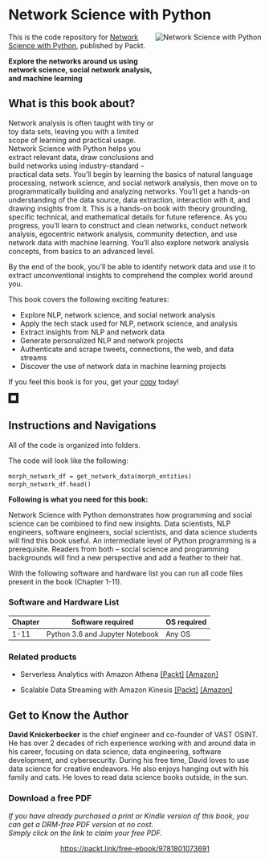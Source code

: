 # Network Science with Python
<a href="https://www.packtpub.com/product/network-science-with-python/9781801073691"><img src="https://static.packt-cdn.com/products/9781801073691/cover/smaller" alt="Network Science with Python" height="256px" align="right"></a>

This is the code repository for [Network Science with Python](https://www.packtpub.com/product/network-science-with-python/9781801073691), published by Packt.

**Explore the networks around us using network science, social network analysis, and machine learning**

## What is this book about?

Network analysis is often taught with tiny or toy data sets, leaving you with a limited scope of learning and practical usage. Network Science with Python helps you extract relevant data, draw conclusions and build networks using industry-standard – practical data sets. You’ll begin by learning the basics of natural language processing, network science, and social network analysis, then move on to programmatically building and analyzing networks. You’ll get a hands-on understanding of the data source, data extraction, interaction with it, and drawing insights from it. This is a hands-on book with theory grounding, specific technical, and mathematical details for future reference. As you progress, you’ll learn to construct and clean networks, conduct network analysis, egocentric network analysis, community detection, and use network data with machine learning. You’ll also explore network analysis concepts, from basics to an advanced level.

By the end of the book, you’ll be able to identify network data and use it to extract unconventional insights to comprehend the complex world around you.

This book covers the following exciting features: 
* Explore NLP, network science, and social network analysis
* Apply the tech stack used for NLP, network science, and analysis
* Extract insights from NLP and network data
* Generate personalized NLP and network projects
* Authenticate and scrape tweets, connections, the web, and data streams
* Discover the use of network data in machine learning projects

If you feel this book is for you, get your [copy](https://www.amazon.in/Network-Science-Python-networks-analysis-ebook/dp/B0BJKP7R4P/ref=sr_1_3?crid=279GAYELKL38P&keywords=Network+Science+with+Python&qid=1678388752&sprefix=network+science+with+python%2Caps%2C394&sr=8-3) today!

<a href="https://www.packtpub.com/product/network-science-with-python/9781801073691"><img src="https://raw.githubusercontent.com/PacktPublishing/GitHub/master/GitHub.png" alt="https://www.packtpub.com/" border="5" /></a>

## Instructions and Navigations
All of the code is organized into folders.

The code will look like the following:
```
morph_network_df = get_network_data(morph_entities)
morph_network_df.head()
```
**Following is what you need for this book:**

Network Science with Python demonstrates how programming and social science can be combined to find new insights. Data scientists, NLP engineers, software engineers, social scientists, and data science students will find this book useful. An intermediate level of Python programming is a prerequisite. Readers from both – social science and programming backgrounds will find a new perspective and add a feather to their hat.

With the following software and hardware list you can run all code files present in the book (Chapter 1-11).

### Software and Hardware List

| Chapter  | Software required                                                                    | OS required                        |
| -------- | -------------------------------------------------------------------------------------| -----------------------------------|
|  	1-11	   |  Python 3.6 and Jupyter Notebook                                			  | Any OS | 		


### Related products <Other books you may enjoy>
* Serverless Analytics with Amazon Athena  [[Packt]](https://www.packtpub.com/product/serverless-analytics-with-amazon-athena/9781800562349) [[Amazon]](https://www.amazon.in/Serverless-Analytics-Amazon-Athena-semi-structured/dp/1800562349/ref=sr_1_1?keywords=Serverless+Analytics+with+Amazon+Athena&qid=1638757768&sr=8-1)
  
* Scalable Data Streaming with Amazon Kinesis  [[Packt]](https://www.packtpub.com/product/scalable-data-streaming-with-amazon-kinesis/9781800565401) [[Amazon]](https://www.amazon.in/Scalable-Data-Streaming-Amazon-Kinesis/dp/1800565402/ref=sr_1_1?keywords=Scalable+Data+Streaming+with+Amazon+Kinesis&qid=1638757818&sr=8-1)
  
## Get to Know the Author
**David Knickerbocker** is the chief engineer and co-founder of VAST OSINT. He has over 2 decades of rich experience working with and around data in his career, focusing on data science, data engineering, software development, and cybersecurity. During his free time, David loves to use data science for creative endeavors. He also enjoys hanging out with his family and cats. He loves to read data science books outside, in the sun.

### Download a free PDF

 <i>If you have already purchased a print or Kindle version of this book, you can get a DRM-free PDF version at no cost.<br>Simply click on the link to claim your free PDF.</i>
<p align="center"> <a href="https://packt.link/free-ebook/9781801073691">https://packt.link/free-ebook/9781801073691 </a> </p>
